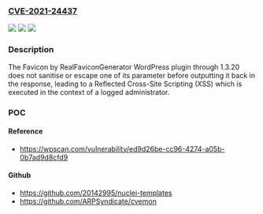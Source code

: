 ### [CVE-2021-24437](https://cve.mitre.org/cgi-bin/cvename.cgi?name=CVE-2021-24437)
![](https://img.shields.io/static/v1?label=Product&message=Favicon%20by%20RealFaviconGenerator&color=blue)
![](https://img.shields.io/static/v1?label=Version&message=1.3.20%3C%3D%201.3.20%20&color=brighgreen)
![](https://img.shields.io/static/v1?label=Vulnerability&message=CWE-79%20Cross-site%20Scripting%20(XSS)&color=brighgreen)

### Description

The Favicon by RealFaviconGenerator WordPress plugin through 1.3.20 does not sanitise or escape one of its parameter before outputting it back in the response, leading to a Reflected Cross-Site Scripting (XSS) which is executed in the context of a logged administrator.

### POC

#### Reference
- https://wpscan.com/vulnerability/ed9d26be-cc96-4274-a05b-0b7ad9d8cfd9

#### Github
- https://github.com/20142995/nuclei-templates
- https://github.com/ARPSyndicate/cvemon

